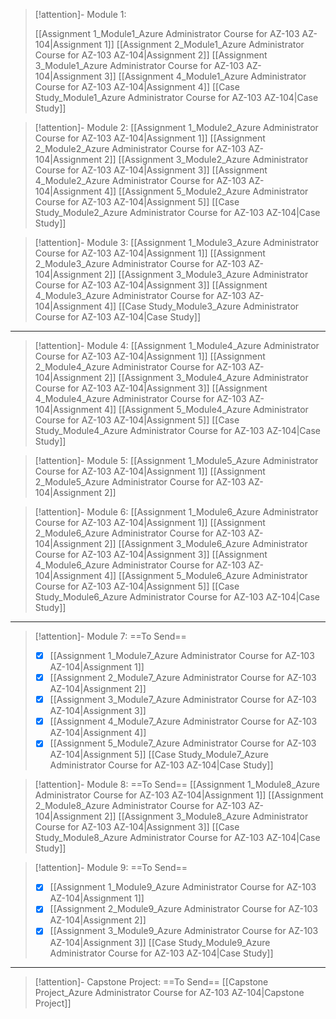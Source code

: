 
> [!attention]- Module 1:
> 
> [[Assignment 1_Module1_Azure Administrator Course for AZ-103 AZ-104|Assignment 1]] 
> [[Assignment 2_Module1_Azure Administrator Course for AZ-103 AZ-104|Assignment 2]] 
> [[Assignment 3_Module1_Azure Administrator Course for AZ-103 AZ-104|Assignment 3]] 
> [[Assignment 4_Module1_Azure Administrator Course for AZ-103 AZ-104|Assignment 4]] 
> [[Case Study_Module1_Azure Administrator Course for AZ-103 AZ-104|Case Study]]

> [!attention]- Module 2: 
> [[Assignment 1_Module2_Azure Administrator Course for AZ-103 AZ-104|Assignment 1]] 
> [[Assignment 2_Module2_Azure Administrator Course for AZ-103 AZ-104|Assignment 2]] 
> [[Assignment 3_Module2_Azure Administrator Course for AZ-103 AZ-104|Assignment 3]] 
> [[Assignment 4_Module2_Azure Administrator Course for AZ-103 AZ-104|Assignment 4]] 
> [[Assignment 5_Module2_Azure Administrator Course for AZ-103 AZ-104|Assignment 5]] 
> [[Case Study_Module2_Azure Administrator Course for AZ-103 AZ-104|Case Study]]

> [!attention]- Module 3:
> [[Assignment 1_Module3_Azure Administrator Course for AZ-103 AZ-104|Assignment 1]] 
> [[Assignment 2_Module3_Azure Administrator Course for AZ-103 AZ-104|Assignment 2]] 
> [[Assignment 3_Module3_Azure Administrator Course for AZ-103 AZ-104|Assignment 3]] 
> [[Assignment 4_Module3_Azure Administrator Course for AZ-103 AZ-104|Assignment 4]] 
> [[Case Study_Module3_Azure Administrator Course for AZ-103 AZ-104|Case Study]]

---

> [!attention]-  Module 4:
> [[Assignment 1_Module4_Azure Administrator Course for AZ-103 AZ-104|Assignment 1]] 
> [[Assignment 2_Module4_Azure Administrator Course for AZ-103 AZ-104|Assignment 2]] 
> [[Assignment 3_Module4_Azure Administrator Course for AZ-103 AZ-104|Assignment 3]] 
> [[Assignment 4_Module4_Azure Administrator Course for AZ-103 AZ-104|Assignment 4]]
> [[Assignment 5_Module4_Azure Administrator Course for AZ-103 AZ-104|Assignment 5]] 
> [[Case Study_Module4_Azure Administrator Course for AZ-103 AZ-104|Case Study]]
> 

> [!attention]- Module 5:
> [[Assignment 1_Module5_Azure Administrator Course for AZ-103 AZ-104|Assignment 1]] 
> [[Assignment 2_Module5_Azure Administrator Course for AZ-103 AZ-104|Assignment 2]] 
> 
> 

> [!attention]- Module 6:
> [[Assignment 1_Module6_Azure Administrator Course for AZ-103 AZ-104|Assignment 1]] 
> [[Assignment 2_Module6_Azure Administrator Course for AZ-103 AZ-104|Assignment 2]] 
> [[Assignment 3_Module6_Azure Administrator Course for AZ-103 AZ-104|Assignment 3]] 
> [[Assignment 4_Module6_Azure Administrator Course for AZ-103 AZ-104|Assignment 4]] 
> [[Assignment 5_Module6_Azure Administrator Course for AZ-103 AZ-104|Assignment 5]] 
> [[Case Study_Module6_Azure Administrator Course for AZ-103 AZ-104|Case Study]]

---
  
> [!attention]- Module 7: ==To Send== 
> - [x] [[Assignment 1_Module7_Azure Administrator Course for AZ-103 AZ-104|Assignment 1]] 
> - [x] [[Assignment 2_Module7_Azure Administrator Course for AZ-103 AZ-104|Assignment 2]] 
> - [x] [[Assignment 3_Module7_Azure Administrator Course for AZ-103 AZ-104|Assignment 3]] 
> - [x] [[Assignment 4_Module7_Azure Administrator Course for AZ-103 AZ-104|Assignment 4]] 
> - [x] [[Assignment 5_Module7_Azure Administrator Course for AZ-103 AZ-104|Assignment 5]] 
> [[Case Study_Module7_Azure Administrator Course for AZ-103 AZ-104|Case Study]]
> 

> [!attention]- Module 8: ==To Send==
> [[Assignment 1_Module8_Azure Administrator Course for AZ-103 AZ-104|Assignment 1]]
> [[Assignment 2_Module8_Azure Administrator Course for AZ-103 AZ-104|Assignment 2]] 
> [[Assignment 3_Module8_Azure Administrator Course for AZ-103 AZ-104|Assignment 3]] 
> [[Case Study_Module8_Azure Administrator Course for AZ-103 AZ-104|Case Study]]

> [!attention]- Module 9: ==To Send==
> - [x] [[Assignment 1_Module9_Azure Administrator Course for AZ-103 AZ-104|Assignment 1]] 
> - [x] [[Assignment 2_Module9_Azure Administrator Course for AZ-103 AZ-104|Assignment 2]] 
> - [x] [[Assignment 3_Module9_Azure Administrator Course for AZ-103 AZ-104|Assignment 3]] 
> [[Case Study_Module9_Azure Administrator Course for AZ-103 AZ-104|Case Study]]

---

> [!attention]- Capstone Project: ==To Send==
> [[Capstone Project_Azure Administrator Course for AZ-103 AZ-104|Capstone Project]]

